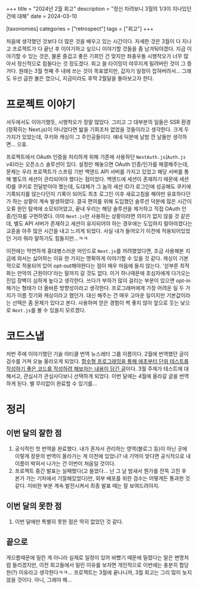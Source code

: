 +++
title = "2024년 2월 회고"
description = "정신 차려보니 3월의 1/3이 지나있던 건에 대해"
date = 2024-03-10

[taxonomies]
categories = ["retrospect"]
tags = ["회고"]
+++

처음에 생각했던 것보다 더 많은 것을 배우고 있는 시간이다. 자세한 것은 3월이 다 지나고 프로젝트가 다 끝난 후 이야기하고 싶으니 이야기할 것들을 좀 남겨둬야겠다. 지금 이야기할 수 있는 것은, 물론 즐겁고 좋은 기회인 건 맞지만 좌충우돌 시행착오가 너무 많아서 정신적으로 힘들다는 것 정도겠다. 회고 쓸 타이밍이 야무지게 밀려버린 것이 그 증거다. 원래는 3월 첫째 주 내에 쓰는 것이 목표였지만, 갑자기 일정이 잡혀버려서... 그래도 우선 급한 불은 껐으니, 지금이라도 후딱 2월달을 돌아보고자 한다.

# 프로젝트 이야기
서두에서도 이야기했듯, 시행착오가 정말 많았다. 그리고 그 대부분의 일들은 SSR 환경(정확히는 Next.js)이 아니었다면 밟을 기회조차 없었을 것들이라고 생각한다. 크게 두 가지가 있었는데, 쿠키와 캐싱이 그 주인공들이다. 얘네 덕분에 날밤 깐 날들만 생각하면... 으휴.

프로젝트에서 OAuth 인증을 처리하게 위해 기존에 사용하던 `NextAuth.js`(`Auth.js` v4)라는 오픈소스 솔루션이 있다. 설정만 해놓으면 OAuth 인증/인가를 해결해주는데, 문제는 우리 프로젝트가 스프링 기반 백엔드 API 서버를 가지고 있었고 해당 서버를 통해 별도의 세션이 관리되어야 했다는 점이었다. 백엔드에 세션이 존재하기 때문에 세션 ID를 쿠키로 전달받아야 했는데, 도대체가 그 놈의 세션 ID가 로그인에 성공해도 쿠키에 기록되지를 않는다던지 기록이 되어도 최초 로그인 이후 새로고침을 해야만 유효하다던가 하는 상황이 계속 발생하였다. 결국 편의를 위해 도입했던 솔루션 덕분에 많은 시간이 오류 원인 탐색에 소모되어었고, 끝내 우리는 해당 솔루션을 제거하고 직접 OAuth 인증/인자를 구현하였다. 아마 `Next.js`만 사용하는 상황이라면 의미가 없지 않을 것 같은데, 별도 API 서버가 존재하고 세션이 유지되어야 하는 경우에는 도입하지 말아야겠다는 교훈을 아주 많은 시간을 내고 느끼게 되었다. 사실 내가 들어오기 이전에 적용되어있었던 거라 뭐라 말하기도 힘들지만...ㅋㅋ

이전에는 막연하게 홍대병스러운 마인드로 `Next.js`를 꺼려했었다면, 조금 사용해본 지금에 와서는 싫어하는 이유 한 가지는 명확하게 이야기할 수 있을 것 같다. 캐싱이 기본적으로 적용되어 있어 opt-out해야한다는 점이 매우 마음에 들지 않는다. '섣부른 최적화는 만악의 근원이다'라는 말까지 갈 것도 없다. 이거 하나때문에 초심자에게 다가오는 진입 장벽이 심하게 높다고 생각한다. 쓰다가 부하가 많이 걸리는 부분이 있으면 opt-in해가는 형태가 더 올바른 방향성이라고 생각한다. 프로그래머에게 가장 어려운 일 두 가지가 이름 짓기와 캐싱이라고 했던가. 대신 해주는 건 매우 고마운 일이지만 기본값이라는 선택은 좀 문제가 있다고 본다. 사용하며 얻은 경험이 썩 좋지 않아 앞으로 웃는 낯으로 `Next.js`를 볼 수 있을지 모르겠다.

# 코드스냅
저번 주에 이야기했던 기술 아티클 번역 뉴스레터 그룹 이름이다. 2월에 번역했던 글이 검수를 거쳐 오늘 올라오게 되었다. [함수형 프로그래밍을 통해 애초부터 단위 테스트를 작성하기 좋은 코드를 작성하려 해보자는 내용이 담긴 글](https://codesnapmag.hashnode.dev/functional-programming-unit-test)이다. 3월 주제가 테스트에 대해서고, 관심사가 관심사다보니 선택하게 되었다. 이번 달에는 4월에 올라갈 글을 번역하게 된다. 별 무리없이 완료할 수 있기를...

# 정리
## 이번 달의 잘한 점
1. 공식적인 첫 번역을 완료했다. 내가 혼자서 관리하는 영역(블로그 등)이 아닌 곳에 이렇게 장문의 번역이 올라가는 게 이전에 있었나? 내 기억이 맞다면 공식적으로 내 이름이 박혀서 나가는 건 이번이 처음일 것이다.
2. 프로젝트 중간 발표는 실패했다(고 들었다... 난 그 날 밤새서 뭔가를 잔뜩 고친 후 본가 가는 기차에서 기절해있었다)만, 외부 배포를 위한 검수는 어떻게든 통과한 것 같다. 미비한 부분 계속 발전시켜서 최종 발표 때는 잘 보여드려야지.

## 이번 달의 못한 점
1. 이번 달에만 특별히 못한 점은 딱히 없었던 것 같다.

## 끝으로
게으름때문에 밀린 게 아니라 실제로 일정이 있어 바빴기 때문에 밀렸다는 말은 변명처럼 들리겠지만, 이전 회고들에서 밀린 이유를 보자면 개인적으로 이번에는 충분히 합당한(?) 이유라고 생각한다ㅋㅋ... 프로젝트는 3월에 끝나니까, 3월 회고는 그리 많이 늦지 않을 것이다. 아니, 그래야 해...